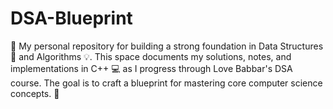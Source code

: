 # DSA-Blueprint
 🚀 My personal repository for building a strong foundation in Data Structures 🧠 and Algorithms 💡. This space documents my solutions, notes, and implementations in C++ 💻 as I progress through Love Babbar's DSA course. The goal is to craft a blueprint for mastering core computer science concepts. 🎯
